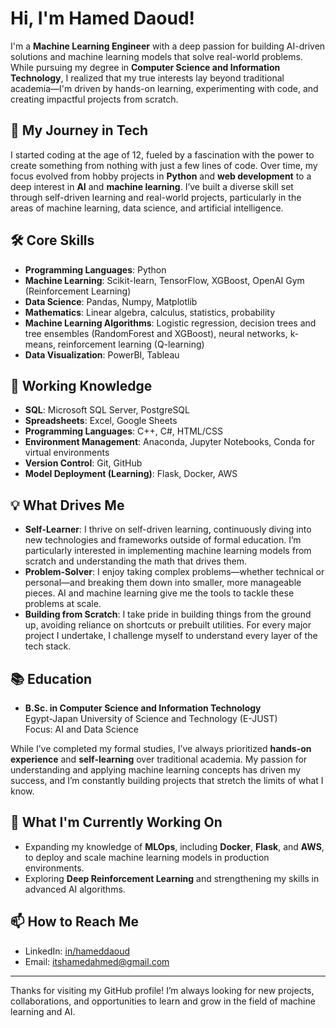 # Hi, I'm Hamed Daoud!

I'm a **Machine Learning Engineer** with a deep passion for building AI-driven solutions and machine learning models that solve real-world problems. While pursuing my degree in **Computer Science and Information Technology**, I realized that my true interests lay beyond traditional academia—I'm driven by hands-on learning, experimenting with code, and creating impactful projects from scratch.

## 🌟 My Journey in Tech

I started coding at the age of 12, fueled by a fascination with the power to create something from nothing with just a few lines of code. Over time, my focus evolved from hobby projects in **Python** and **web development** to a deep interest in **AI** and **machine learning**. I’ve built a diverse skill set through self-driven learning and real-world projects, particularly in the areas of machine learning, data science, and artificial intelligence.

## 🛠 Core Skills

- **Programming Languages**: Python
- **Machine Learning**: Scikit-learn, TensorFlow, XGBoost, OpenAI Gym (Reinforcement Learning)
- **Data Science**: Pandas, Numpy, Matplotlib
- **Mathematics**: Linear algebra, calculus, statistics, probability
- **Machine Learning Algorithms**: Logistic regression, decision trees and tree ensembles (RandomForest and XGBoost), neural networks, k-means, reinforcement learning (Q-learning)
- **Data Visualization**: PowerBI, Tableau

## 🌱 Working Knowledge

- **SQL**: Microsoft SQL Server, PostgreSQL
- **Spreadsheets**: Excel, Google Sheets
- **Programming Languages**: C++, C#, HTML/CSS
- **Environment Management**: Anaconda, Jupyter Notebooks, Conda for virtual environments
- **Version Control**: Git, GitHub
- **Model Deployment (Learning)**: Flask, Docker, AWS

## 💡 What Drives Me

- **Self-Learner**: I thrive on self-driven learning, continuously diving into new technologies and frameworks outside of formal education. I’m particularly interested in implementing machine learning models from scratch and understanding the math that drives them.
- **Problem-Solver**: I enjoy taking complex problems—whether technical or personal—and breaking them down into smaller, more manageable pieces. AI and machine learning give me the tools to tackle these problems at scale.
- **Building from Scratch**: I take pride in building things from the ground up, avoiding reliance on shortcuts or prebuilt utilities. For every major project I undertake, I challenge myself to understand every layer of the tech stack.

## 📚 Education

- **B.Sc. in Computer Science and Information Technology**  
  Egypt-Japan University of Science and Technology (E-JUST)  
  Focus: AI and Data Science

While I’ve completed my formal studies, I’ve always prioritized **hands-on experience** and **self-learning** over traditional academia. My passion for understanding and applying machine learning concepts has driven my success, and I’m constantly building projects that stretch the limits of what I know.

## 🌱 What I'm Currently Working On

- Expanding my knowledge of **MLOps**, including **Docker**, **Flask**, and **AWS**, to deploy and scale machine learning models in production environments.
- Exploring **Deep Reinforcement Learning** and strengthening my skills in advanced AI algorithms.

## 📫 How to Reach Me

- LinkedIn: [in/hameddaoud](https://linkedin.com/in/hameddaoud)
- Email: [itshamedahmed@gmail.com](mailto:itshamedahmed@gmail.com)

---

Thanks for visiting my GitHub profile! I’m always looking for new projects, collaborations, and opportunities to learn and grow in the field of machine learning and AI.
